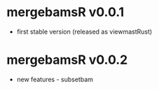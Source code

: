 # mergebamsR v0.0.1

* first stable version (released as viewmastRust)

# mergebamsR v0.0.2

* new features - subsetbam
